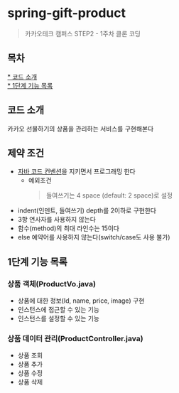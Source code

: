 # spring-gift-product
> 카카오테크 캠퍼스 STEP2 - 1주차 클론 코딩

## 목차
[* 코드 소개](#코드-소개)<br>
[* 1단계 기능 목록](#1단계-기능-목록)<br>

## 코드 소개
카카오 선물하기의 상품을 관리하는 서비스를 구현해본다

## 제약 조건
- [자바 코드 컨벤션](#https://google.github.io/styleguide/javaguide.html)을 지키면서 프로그래밍 한다
  - 예외조건
    > 들여쓰기는 4 space (default: 2 space)로 설정
- indent(인덴트, 들여쓰기) depth를 2이하로 구현한다
- 3항 연사자를 사용하지 않는다
- 함수(method)의 최대 라인수는 15이다
- else 예약어를 사용하지 않는다(switch/case도 사용 불가)

## 1단계 기능 목록
### 상품 객체(ProductVo.java)
- 상품에 대한 정보(Id, name, price, image) 구현
- 인스턴스에 접근할 수 있는 기능
- 인스턴스를 설정할 수 있는 기능
### 상품 데이터 관리(ProductController.java)
- 상품 조회
- 상품 추가
- 상품 수정
- 상품 삭제